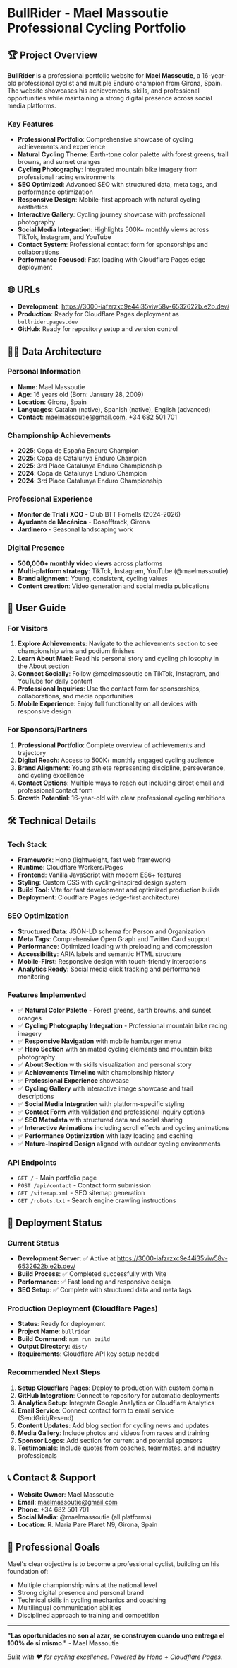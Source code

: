 # BullRider - Mael Massoutie Professional Cycling Portfolio

## 🏆 Project Overview

**BullRider** is a professional portfolio website for **Mael Massoutie**, a 16-year-old professional cyclist and multiple Enduro champion from Girona, Spain. The website showcases his achievements, skills, and professional opportunities while maintaining a strong digital presence across social media platforms.

### Key Features
- **Professional Portfolio**: Comprehensive showcase of cycling achievements and experience
- **Natural Cycling Theme**: Earth-tone color palette with forest greens, trail browns, and sunset oranges
- **Cycling Photography**: Integrated mountain bike imagery from professional racing environments
- **SEO Optimized**: Advanced SEO with structured data, meta tags, and performance optimization
- **Responsive Design**: Mobile-first approach with natural cycling aesthetics
- **Interactive Gallery**: Cycling journey showcase with professional photography
- **Social Media Integration**: Highlights 500K+ monthly views across TikTok, Instagram, and YouTube
- **Contact System**: Professional contact form for sponsorships and collaborations
- **Performance Focused**: Fast loading with Cloudflare Pages edge deployment

## 🌐 URLs

- **Development**: https://3000-iafzrzxc9e44i35viw58v-6532622b.e2b.dev/
- **Production**: Ready for Cloudflare Pages deployment as `bullrider.pages.dev`
- **GitHub**: Ready for repository setup and version control

## 🚴‍♂️ Data Architecture

### Personal Information
- **Name**: Mael Massoutie
- **Age**: 16 years old (Born: January 28, 2009)
- **Location**: Girona, Spain
- **Languages**: Catalan (native), Spanish (native), English (advanced)
- **Contact**: maelmassoutie@gmail.com, +34 682 501 701

### Championship Achievements
- **2025**: Copa de España Enduro Champion
- **2025**: Copa de Catalunya Enduro Champion  
- **2025**: 3rd Place Catalunya Enduro Championship
- **2024**: Copa de Catalunya Enduro Champion
- **2024**: 3rd Place Catalunya Enduro Championship

### Professional Experience
- **Monitor de Trial i XCO** - Club BTT Fornells (2024-2026)
- **Ayudante de Mecánica** - Dosofftrack, Girona
- **Jardinero** - Seasonal landscaping work

### Digital Presence
- **500,000+ monthly video views** across platforms
- **Multi-platform strategy**: TikTok, Instagram, YouTube (@maelmassoutie)
- **Brand alignment**: Young, consistent, cycling values
- **Content creation**: Video generation and social media publications

## 👤 User Guide

### For Visitors
1. **Explore Achievements**: Navigate to the achievements section to see championship wins and podium finishes
2. **Learn About Mael**: Read his personal story and cycling philosophy in the About section
3. **Connect Socially**: Follow @maelmassoutie on TikTok, Instagram, and YouTube for daily content
4. **Professional Inquiries**: Use the contact form for sponsorships, collaborations, and media opportunities
5. **Mobile Experience**: Enjoy full functionality on all devices with responsive design

### For Sponsors/Partners
1. **Professional Portfolio**: Complete overview of achievements and trajectory
2. **Digital Reach**: Access to 500K+ monthly engaged cycling audience
3. **Brand Alignment**: Young athlete representing discipline, perseverance, and cycling excellence
4. **Contact Options**: Multiple ways to reach out including direct email and professional contact form
5. **Growth Potential**: 16-year-old with clear professional cycling ambitions

## 🛠️ Technical Details

### Tech Stack
- **Framework**: Hono (lightweight, fast web framework)
- **Runtime**: Cloudflare Workers/Pages
- **Frontend**: Vanilla JavaScript with modern ES6+ features
- **Styling**: Custom CSS with cycling-inspired design system
- **Build Tool**: Vite for fast development and optimized production builds
- **Deployment**: Cloudflare Pages (edge-first architecture)

### SEO Optimization
- **Structured Data**: JSON-LD schema for Person and Organization
- **Meta Tags**: Comprehensive Open Graph and Twitter Card support
- **Performance**: Optimized loading with preloading and compression
- **Accessibility**: ARIA labels and semantic HTML structure
- **Mobile-First**: Responsive design with touch-friendly interactions
- **Analytics Ready**: Social media click tracking and performance monitoring

### Features Implemented
- ✅ **Natural Color Palette** - Forest greens, earth browns, and sunset oranges
- ✅ **Cycling Photography Integration** - Professional mountain bike racing imagery  
- ✅ **Responsive Navigation** with mobile hamburger menu
- ✅ **Hero Section** with animated cycling elements and mountain bike photography
- ✅ **About Section** with skills visualization and personal story
- ✅ **Achievements Timeline** with championship history
- ✅ **Professional Experience** showcase
- ✅ **Cycling Gallery** with interactive image showcase and trail descriptions
- ✅ **Social Media Integration** with platform-specific styling
- ✅ **Contact Form** with validation and professional inquiry options
- ✅ **SEO Metadata** with structured data and social sharing
- ✅ **Interactive Animations** including scroll effects and cycling animations
- ✅ **Performance Optimization** with lazy loading and caching
- ✅ **Nature-Inspired Design** aligned with outdoor cycling environments

### API Endpoints
- `GET /` - Main portfolio page
- `POST /api/contact` - Contact form submission
- `GET /sitemap.xml` - SEO sitemap generation
- `GET /robots.txt` - Search engine crawling instructions

## 🚀 Deployment Status

### Current Status
- **Development Server**: ✅ Active at https://3000-iafzrzxc9e44i35viw58v-6532622b.e2b.dev/
- **Build Process**: ✅ Completed successfully with Vite
- **Performance**: ✅ Fast loading and responsive design
- **SEO Setup**: ✅ Complete with structured data and meta tags

### Production Deployment (Cloudflare Pages)
- **Status**: Ready for deployment
- **Project Name**: `bullrider`
- **Build Command**: `npm run build`
- **Output Directory**: `dist/`
- **Requirements**: Cloudflare API key setup needed

### Recommended Next Steps
1. **Setup Cloudflare Pages**: Deploy to production with custom domain
2. **GitHub Integration**: Connect to repository for automatic deployments
3. **Analytics Setup**: Integrate Google Analytics or Cloudflare Analytics
4. **Email Service**: Connect contact form to email service (SendGrid/Resend)
5. **Content Updates**: Add blog section for cycling news and updates
6. **Media Gallery**: Include photos and videos from races and training
7. **Sponsor Logos**: Add section for current and potential sponsors
8. **Testimonials**: Include quotes from coaches, teammates, and industry professionals

## 📞 Contact & Support

- **Website Owner**: Mael Massoutie
- **Email**: maelmassoutie@gmail.com
- **Phone**: +34 682 501 701
- **Social Media**: @maelmassoutie (all platforms)
- **Location**: R. Maria Pare Plaret N9, Girona, Spain

## 🏁 Professional Goals

Mael's clear objective is to become a professional cyclist, building on his foundation of:
- Multiple championship wins at the national level
- Strong digital presence and personal brand
- Technical skills in cycling mechanics and coaching
- Multilingual communication abilities
- Disciplined approach to training and competition

---

**"Las oportunidades no son al azar, se construyen cuando uno entrega el 100% de sí mismo."** - Mael Massoutie

*Built with ❤️ for cycling excellence. Powered by Hono + Cloudflare Pages.*